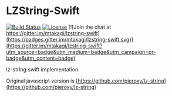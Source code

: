 # LZString-Swift

[![Build Status](https://app.bitrise.io/app/a72a2bada8d07d66/status.svg?token=1YCCp1dh2cHntQYBZsSoTQ&branch=main)](https://app.bitrise.io/app/a72a2bada8d07d66)
[![License](https://img.shields.io/badge/License-WTFPL-lightgrey.svg)](http://www.wtfpl.net/)
[![Join the chat at https://gitter.im/mtakagi/lzstring-swift](https://badges.gitter.im/mtakagi/lzstring-swift.svg)](https://gitter.im/mtakagi/lzstring-swift?utm_source=badge&utm_medium=badge&utm_campaign=pr-badge&utm_content=badge)

lz-string swift implementation.

Original javascript version is [https://github.com/pieroxy/lz-string](https://github.com/pieroxy/lz-string)
